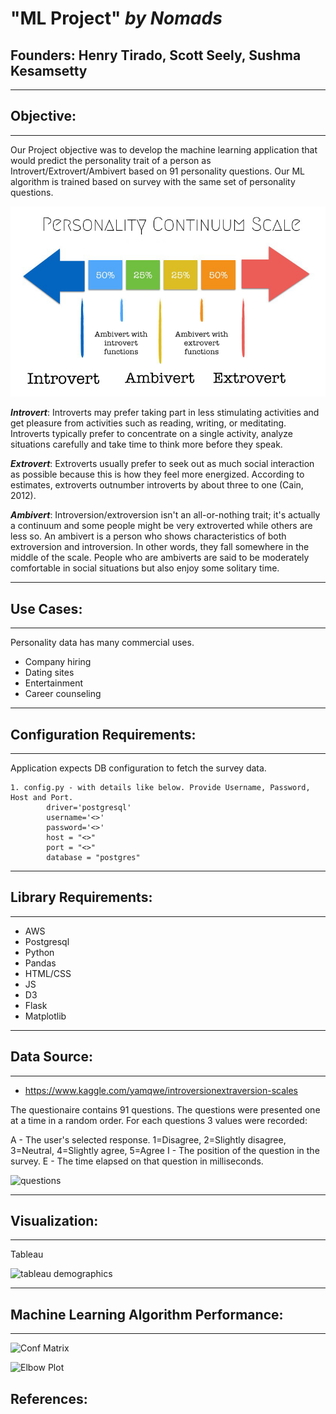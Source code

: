 # **"ML Project" _by Nomads_**


## **Founders:** Henry Tirado, Scott Seely, Sushma Kesamsetty
---


## **Objective**:
---

Our Project objective was to develop the machine learning application that would predict the personality trait of a person as Introvert/Extrovert/Ambivert based on 91 personality questions. Our ML algorithm is trained based on survey with the same set of personality questions. 

![Personality-Survey](html/img/depan.jpg)

**_Introvert_**:  Introverts may prefer taking part in less stimulating activities and get pleasure from activities such as reading, writing, or meditating.  Introverts typically prefer to concentrate on a single activity, analyze situations carefully and take time to think more before they speak.

**_Extrovert_**:  Extroverts usually prefer to seek out as much social interaction as possible because this is how they feel more energized. According to estimates, extroverts outnumber introverts by about three to one (Cain, 2012).

**_Ambivert_**:  Introversion/extroversion isn't an all-or-nothing trait; it's actually a continuum and some people might be very extroverted while others are less so.
An ambivert is a person who shows characteristics of both extroversion and introversion. In other words, they fall somewhere in the middle of the scale. People who are ambiverts are said to be moderately comfortable in social situations but also enjoy some solitary time.

---
## **Use Cases**:
---
Personality data has many commercial uses.
- Company hiring
- Dating sites
- Entertainment
- Career counseling

---
## **Configuration Requirements**:
---

Application expects DB configuration to fetch the survey data.

    1. config.py - with details like below. Provide Username, Password, Host and Port.
            driver='postgresql'
            username='<>'
            password='<>'
            host = "<>"
            port = "<>"
            database = "postgres" 

---        
## **Library Requirements**:
---

- AWS
- Postgresql
- Python
- Pandas
- HTML/CSS
- JS
- D3
- Flask
- Matplotlib

---
## **Data Source**: 
---
- https://www.kaggle.com/yamqwe/introversionextraversion-scales

The questionaire contains 91 questions. The questions were presented one at a time in a random order. For each questions 3 values were recorded:



A - The user's selected response. 1=Disagree, 2=Slightly disagree, 3=Neutral, 4=Slightly agree, 5=Agree
I - The position of the question in the survey.
E - The time elapsed on that question in milliseconds.


![questions](images/Questions_all.png")

---
## **Visualization**:
---

Tableau

![tableau demographics](https://github.com/scottdseely/ML_Project/blob/main/images/Participant%20Demographics.png)


---
## **Machine Learning Algorithm Performance**:
---
![Conf Matrix](https://github.com/scottdseely/ML_Project/blob/main/images/ConfMatrix-Introvert-Extrovert-Ambivert_.png)


![Elbow Plot ](https://github.com/scottdseely/ML_Project/blob/main/images/Elbow-plot-k-Means-Cluster_.png)



## **References**:

